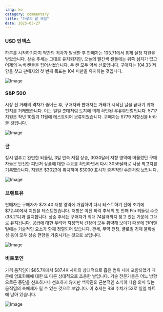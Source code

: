 ```yaml
---
lang: ko
category: commentary
title: "하루의 끝 해설"
date: 2025-03-27
---
```


### USD 인덱스

하루를 시작하기까지 약간의 격차가 발생한 후 판매자는 103.71에서 통제 설정 지원을 받았습니다. 상승 추세는 그대로 유지되지만, 오늘의 빨간색 캔들에는 위쪽 심지가 없고 어제의 녹색 캔들을 집어삼켰습니다. 두 캔 모두 약세 신호입니다. 구매자는 104.33 저항을 찾고 판매자의 첫 번째 목표는 104 미만을 유지하는 것입니다.

![Image](https://markleighedu.github.io/img/Mar-2025/27-Mar-2025/usdindex.jpg)

### S&P 500

시장 전 거래의 격차가 줄어든 후, 구매자와 판매자는 거래가 시작된 날을 끝내기 위해 펀치를 거래했습니다. 이는 일일 촛대처럼 도지에 의해 확인된 우유부단함입니다. 5717 지원은 작년 10월과 11월에 테스트되어 보류되었습니다. 구매자는 5779 저항선을 바라볼 것입니다. 

![Image](https://markleighedu.github.io/img/Mar-2025/27-Mar-2025/sp500.jpg)

### 금

잠시 멈추고 완만한 되돌림, 3일 연속 저점 상승, 3030달러 저항 영역에 머물렀던 구매자들은 안전한 피난처 상품에 대한 수요를 확인하면서 다시 3059달러로 사상 최고치를 기록했습니다. 지원은 $3023에 위치하며 $3000 표시가 중추적인 수준처럼 보입니다.

![Image](https://markleighedu.github.io/img/Mar-2025/27-Mar-2025/gold.jpg)

### 브렌트유

판매자는 구매자가 $73.40 저항 영역에 개입하여 다시 테스트하기 전에 초기에 $72.40에서 지원을 테스트했습니다. 저항은 이전 하락 추세의 첫 번째 Fib 되돌림 수준(38.2%)과 일치합니다. 상승 추세는 구매자가 최대 74달러까지 찾고 있는 가운데 그대로 유지됩니다. 공급에 대한 우려와 지정학적 긴장이 모두 취약해 보이기 때문에 펀더멘털에는 기술적인 요소가 함께 정렬되어 있습니다. 관세, 무역 전쟁, 글로벌 경제 불확실성 등이 모두 상승 편향을 가중시키는 것으로 보입니다.

![Image](https://markleighedu.github.io/img/Mar-2025/27-Mar-2025/brentoil.jpg)

### 비트코인

가격 움직임이 $85.7K에서 $87.4K 사이의 상대적으로 좁은 범위 내에 포함되었기 때문에 암호화폐에 대한 또 다른 상대적으로 조용한 날입니다. 기술 전문가들은 어느 방향으로든 중단을 신호하거나 선호하지 않지만 백악관의 근본적인 소식이 다음 의미 있는 움직임의 촉매제가 될 수 있는 것으로 보입니다. 이 추세는 RSI 수치가 52로 일일 차트에 남아 있습니다.

![Image](https://markleighedu.github.io/img/Mar-2025/27-Mar-2025/bitcoin.jpg)

